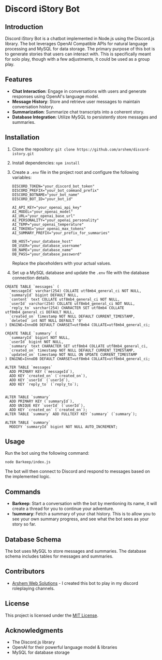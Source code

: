# Discord iStory Bot

## Introduction

Discord iStory Bot is a chatbot implemented in Node.js using the Discord.js library. The bot leverages OpenAI Compatible APIs for natural language processing and MySQL for data storage. The primary purpose of this bot is to generate stories that users can interact with. This is specifically meant for solo play, though with a few adjustments, it could be used as a group play. 

## Features

- **Chat Interaction**: Engage in conversations with users and generate responses using OpenAI's language model.
- **Message History**: Store and retrieve user messages to maintain conversation history.
- **Summarization**: Summarize chat transcripts into a coherent story.
- **Database Integration**: Utilize MySQL to persistently store messages and summaries.

## Installation

1. Clone the repository: `git clone https://github.com/arshem/discord-istory.git`
2. Install dependencies: `npm install`
3. Create a `.env` file in the project root and configure the following variables:

   ```env
   DISCORD_TOKEN="your_discord_bot_token"
   DISCORD_PREFIX="your_bot_command_prefix"
   DISCORD_BOTNAME="your_bot_name"
   DISCORD_BOT_ID="your_bot_id"

   AI_API_KEY="your_openai_api_key"
   AI_MODEL="your_openai_model"
   AI_URL="your_openai_base_url"
   AI_PERSONALITY="your_openai_personality"
   AI_TEMP="your_openai_temperature"
   AI_TOKENS="your_openai_max_tokens"
   AI_SUMMARY_PREFIX="your_prefix_for_summaries"

   DB_HOST="your_database_host"
   DB_USER="your_database_username"
   DB_NAME="your_database_name"
   DB_PASS="your_database_password"  
   ```

   Replace the placeholders with your actual values.

4. Set up a MySQL database and update the `.env` file with the database connection details.

```
CREATE TABLE `messages` (
  `messageId` varchar(254) COLLATE utf8mb4_general_ci NOT NULL,
  `summaryId` bigint DEFAULT NULL,
  `content` text COLLATE utf8mb4_general_ci NOT NULL,
  `userId` varchar(254) COLLATE utf8mb4_general_ci NOT NULL,
  `reply_to` varchar(254) CHARACTER SET utf8mb4 COLLATE utf8mb4_general_ci DEFAULT NULL,
  `created_on` timestamp NOT NULL DEFAULT CURRENT_TIMESTAMP,
  `deleted` int NOT NULL DEFAULT '0'
) ENGINE=InnoDB DEFAULT CHARSET=utf8mb4 COLLATE=utf8mb4_general_ci;

CREATE TABLE `summary` (
  `summaryId` bigint NOT NULL,
  `userId` bigint NOT NULL,
  `summary` text CHARACTER SET utf8mb4 COLLATE utf8mb4_general_ci,
  `created_on` timestamp NOT NULL DEFAULT CURRENT_TIMESTAMP,
  `updated_on` timestamp NOT NULL ON UPDATE CURRENT_TIMESTAMP
) ENGINE=InnoDB DEFAULT CHARSET=utf8mb4 COLLATE=utf8mb4_general_ci;

ALTER TABLE `messages`
  ADD PRIMARY KEY (`messageId`),
  ADD KEY `created_on` (`created_on`),
  ADD KEY `userId` (`userId`),
  ADD KEY `reply_to` (`reply_to`);


ALTER TABLE `summary`
  ADD PRIMARY KEY (`summaryId`),
  ADD UNIQUE KEY `userId` (`userId`),
  ADD KEY `created_on` (`created_on`);
ALTER TABLE `summary` ADD FULLTEXT KEY `summary` (`summary`);

ALTER TABLE `summary`
  MODIFY `summaryId` bigint NOT NULL AUTO_INCREMENT;
```

## Usage

Run the bot using the following command:

```bash
node Barkeep/index.js
```

The bot will then connect to Discord and respond to messages based on the implemented logic.

## Commands

- **Barkeep**: Start a conversation with the bot by mentioning its name, it will create a thread for you to continue your adventure.
- **!summary**: Fetch a summary of your chat history. This is to allow you to see your own summary progress, and see what the bot sees as your story so far.

## Database Schema

The bot uses MySQL to store messages and summaries. The database schema includes tables for messages and summaries.

## Contributors

- [Arshem Web Solutions](https://github.com/arshem) - I created this bot to play in my discord roleplaying channels. 

## License

This project is licensed under the [MIT License](LICENSE).

## Acknowledgments

- The Discord.js library
- OpenAI for their powerful language model & libraries
- MySQL for database storage